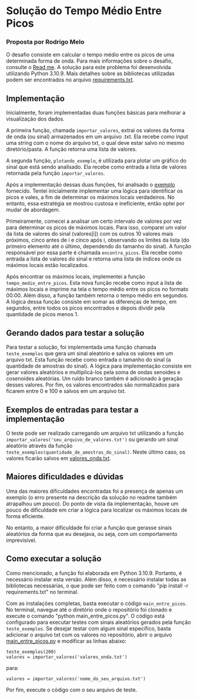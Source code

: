 # Solução do Tempo Médio Entre Picos
### Proposta por Rodrigo Melo

O desafio consiste em calcular o tempo médio entre os picos de uma determinada forma de onda. Para mais informações sobre o desafio, consulte o [Read me](https://github.com/rodrigomelo89/desafio-tempo-medio-entre-picos/blob/main/README.md). A solução para este problema foi desenvolvida utilizando Python 3.10.9. Mais detalhes sobre as bibliotecas utilizadas podem ser encontrados no arquivo [requirements.txt](https://github.com/rodrigomelo89/desafio-tempo-medio-entre-picos/blob/main/requirements.txt).

## Implementação

Inicialmente, foram implementadas duas funções básicas para melhorar a visualização dos dados.

A primeira função, chamada `importar_valores`, extrai os valores da forma de onda (ou sinal) armazenados em um arquivo .txt. Ela recebe como input uma string com o nome do arquivo txt, o qual deve estar salvo no mesmo diretório/pasta. A função retorna uma lista de valores.

A segunda função, `plotando_exemplo`, é utilizada para plotar um gráfico do sinal que está sendo analisado. Ela recebe como entrada a lista de valores retornada pela função `importar_valores`.

Após a implementação dessas duas funções, foi analisado o [exemplo](https://github.com/rodrigomelo89/desafio-tempo-medio-entre-picos/blob/main/exemplo.txt) fornecido. Tentei inicialmente implementar uma lógica para identificar os picos e vales, a fim de determinar os máximos locais verdadeiros. No entanto, essa estratégia se mostrou custosa e ineficiente, então optei por mudar de abordagem.

Primeiramente, comecei a analisar um certo intervalo de valores por vez para determinar os picos de máximos locais. Para isso, comparei um valor da lista de valores do sinal (valores[i]) com os outros 10 valores mais próximos, cinco antes de i e cinco após i, observando os limites da lista (do primeiro elemento até o último, dependendo do tamanho do sinal). A função responsável por essa parte é chamada `encontra_picos`. Ela recebe como entrada a lista de valores do sinal e retorna uma lista de índices onde os máximos locais estão localizados.

Após encontrar os máximos locais, implementei a função `tempo_medio_entre_picos`. Esta nova função recebe como input a lista de máximos locais e imprime na tela o tempo médio entre os picos no formato 00:00. Além disso, a função também retorna o tempo médio em segundos. A lógica dessa função consiste em somar as diferenças de tempo, em segundos, entre todos os picos encontrados e depois dividir pela quantidade de picos menos 1.

## Gerando dados para testar a solução

Para testar a solução, foi implementada uma função chamada `teste_exemplos` que gera um sinal aleatório e salva os valores em um arquivo txt. Esta função recebe como entrada o tamanho do sinal (a quantidade de amostras do sinal). A lógica para implementação consiste em gerar valores aleatórios e multiplicá-los pela soma de ondas senoides e cosenoides aleatórias. Um ruído branco também é adicionado à geração desses valores. Por fim, os valores encontrados são normalizados para ficarem entre 0 e 100 e salvos em um arquivo txt.

## Exemplos de entradas para testar a implementação

O teste pode ser realizado carregando um arquivo txt utilizando a função `importar_valores('seu_arquivo_de_valores.txt')` ou gerando um sinal aleatório através da função `teste_exemplos(quantidade_de_amostras_do_sinal)`. Neste último caso, os valores ficarão salvos em [valores_onda.txt](https://github.com/rodrigomelo89/desafio-tempo-medio-entre-picos/blob/main/valores_onda.txt).

## Maiores dificuldades e dúvidas

Uma das maiores dificuldades encontradas foi a presença de apenas um exemplo (o erro presente na descrição da solução no readme também atrapalhou um pouco). Do ponto de vista da implementação, houve um pouco de dificuldade em criar a lógica para localizar os máximos locais de forma eficiente.

No entanto, a maior dificuldade foi criar a função que gerasse sinais aleatórios da forma que eu desejava, ou seja, com um comportamento imprevisível.

## Como executar a solução

Como mencionado, a função foi elaborada em Python 3.10.9. Portanto, é necessário instalar esta versão. Além disso, é necessário instalar todas as bibliotecas necessárias, o que pode ser feito com o comando "pip install -r requirements.txt" no terminal.

Com as instalações completas, basta executar o código `main_entre_picos`. No terminal, navegue até o diretório onde o repositório foi clonado e execute o comando "python main_entre_picos.py". O código está configurado para executar testes com sinais aleatórios gerados pela função `teste_exemplos`. Se desejar testar com algum sinal específico, basta adicionar o arquivo txt com os valores no repositório, abrir o arquivo [main_entre_picos.py](https://github.com/rodrigomelo89/desafio-tempo-medio-entre-picos/blob/main/main_entre_picos.py) e modificar as linhas abaixo:

```
teste_exemplos(200)
valores = importar_valores('valores_onda.txt')
```

para:

```
valores = importar_valores('nome_do_seu_arquivo.txt')
```

Por fim, execute o código com o seu arquivo de teste.
